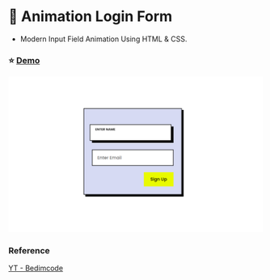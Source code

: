 # :large_blue_diamond: Animation Login Form

- Modern Input Field Animation Using HTML & CSS.

### :star: [Demo](https://fakestandard.github.io/ui-login-form-animation/)

![COVER](./preview.png)

### Reference
[YT - Bedimcode](https://www.youtube.com/watch?v=Ygi-BDNwxPk)

